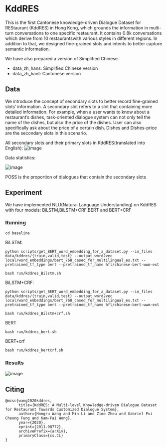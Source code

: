 # KddRES
This is the first Cantonese knowledge-driven Dialogue Dataset for REStaurant (KddRES) in Hong Kong, which grounds the information in multi-turn conversations to one specific restaurant. It contains 0.8k conversations which derive from 10 restaurantswith various styles in different regions. In addition to that, we designed fine-grained slots and intents to better capture semantic information.

We have also prepared a version of Simplified Chinese.
- data_zh_hans: Simplified Chinese version
- data_zh_hant: Cantonese version
## Data
We introduce the concept of secondary slots to better record fine-grained slots’ information. A secondary slot refers to a slot that containing more detailed information. For example, when a user wants to know about a restaurant’s dishes, task-oriented dialogue system can not only tell the name of the dishes, but also the price of the dishes. User can also specifically ask about the price of a certain dish. Dishes and Dishes-price are the secondary slots in this scenario.

All secondary slots and their primary slots in KddRES(translated into English):
![image](https://github.com/ruleGreen/KddRES/blob/master/secondary_slot.png)

Data statistics:

![image](https://github.com/ruleGreen/KddRES/blob/master/statistic.png)

POSS is the proportion of dialogues that contain the secondary slots
## Experiment
We have implemented NLU(Natural Language Understanding) on KddRES with four models: BiLSTM,BiLSTM+CRF,BERT and BERT+CRF
### Running
```
cd baseline
```
BiLSTM:
```
python scripts/get_BERT_word_embedding_for_a_dataset.py --in_files data/kddres/{train,valid,test} --output_word2vec local/word_embeddings/bert_768_cased_for_multilingual_es.txt --pretrained_tf_type bert --pretrained_tf_name hfl/chinese-bert-wwm-ext
```
```
bash run/kddres_Bilstm.sh
```
BiLSTM+CRF:
```
python scripts/get_BERT_word_embedding_for_a_dataset.py --in_files data/kddres/{train,valid,test} --output_word2vec local/word_embeddings/bert_768_cased_for_multilingual_es.txt --pretrained_tf_type bert --pretrained_tf_name hfl/chinese-bert-wwm-ext
```
```
bash run/kddres_Bilstm+crf.sh
```
BERT
```
bash run/kddres_bert.sh
```
BERT+crf
```
bash run/kddres_bertcrf.sh
```
### Results
![image](https://github.com/ruleGreen/KddRES/blob/master/result.png)
## Citing

```
@misc{wang2020kddres,
      title={KddRES: A Multi-level Knowledge-driven Dialogue Dataset for Restaurant Towards Customized Dialogue System}, 
      author={Hongru Wang and Min Li and Zimo Zhou and Gabriel Pui Cheong Fung and Kam-Fai Wong},
      year={2020},
      eprint={2011.08772},
      archivePrefix={arXiv},
      primaryClass={cs.CL}
}
```
